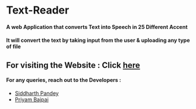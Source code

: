 # Text-Reader
#### A web Application that converts Text into Speech in 25 Different Accent
#### It will convert the text by taking input from the user & uploading any type of file
## For visiting the Website : Click [here](https://siddharth25pandey.github.io/text-reader.html)
#### For any queries, reach out to the Developers :
* [Siddharth Pandey](mailto:siddharth25pandey@gmail.com)
* [Priyam Bajpai](mailto:bajpaipriyam90@gmail.com)

